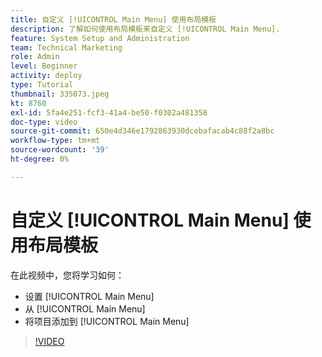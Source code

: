 ```yaml
---
title: 自定义 [!UICONTROL Main Menu] 使用布局模板
description: 了解如何使用布局模板来自定义 [!UICONTROL Main Menu].
feature: System Setup and Administration
team: Technical Marketing
role: Admin
level: Beginner
activity: deploy
type: Tutorial
thumbnail: 335073.jpeg
kt: 8760
exl-id: 5fa4e251-fcf3-41a4-be50-f0302a481358
doc-type: video
source-git-commit: 650e4d346e1792863930dcebafacab4c88f2a8bc
workflow-type: tm+mt
source-wordcount: '39'
ht-degree: 0%

---
```


# 自定义 [!UICONTROL Main Menu] 使用布局模板

在此视频中，您将学习如何：

* 设置 [!UICONTROL Main Menu]
* 从 [!UICONTROL Main Menu]
* 将项目添加到 [!UICONTROL Main Menu]


>[!VIDEO](https://video.tv.adobe.com/v/335073/?quality=12&learn=on)
